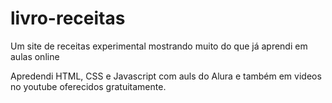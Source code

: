 # livro-receitas
Um site de receitas experimental mostrando muito do que já aprendi em aulas online


Apredendi HTML, CSS e Javascript com auls do Alura e também em videos no youtube oferecidos gratuitamente.
